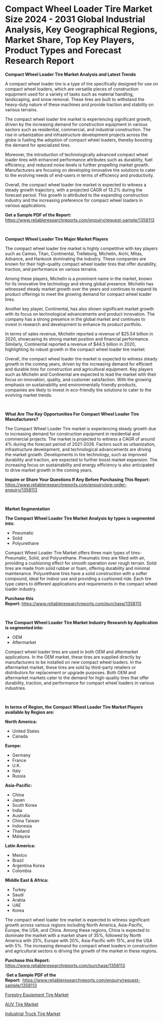 <p><h1>Compact Wheel Loader Tire Market Size 2024 - 2031 Global Industrial Analysis, Key Geographical Regions, Market Share, Top Key Players, Product Types and Forecast Research Report</h1></p><p><strong>Compact Wheel Loader Tire Market Analysis and Latest Trends</strong></p>
<p><p>A compact wheel loader tire is a type of tire specifically designed for use on compact wheel loaders, which are versatile pieces of construction equipment used for a variety of tasks such as material handling, landscaping, and snow removal. These tires are built to withstand the heavy-duty nature of these machines and provide traction and stability on various terrains.</p><p>The compact wheel loader tire market is experiencing significant growth, driven by the increasing demand for construction equipment in various sectors such as residential, commercial, and industrial construction. The rise in urbanization and infrastructure development projects across the globe is fueling the adoption of compact wheel loaders, thereby boosting the demand for specialized tires.</p><p>Moreover, the introduction of technologically advanced compact wheel loader tires with enhanced performance attributes such as durability, fuel efficiency, and reduced noise levels is further propelling market growth. Manufacturers are focusing on developing innovative tire solutions to cater to the evolving needs of end-users in terms of efficiency and productivity.</p><p>Overall, the compact wheel loader tire market is expected to witness a steady growth trajectory, with a projected CAGR of 13.2% during the forecast period. This growth is attributed to the expanding construction industry and the increasing preference for compact wheel loaders in various applications.</p></p>
<p><strong>Get a Sample PDF of the Report:&nbsp;</strong> <a href="https://www.reliableresearchreports.com/enquiry/request-sample/1358113">https://www.reliableresearchreports.com/enquiry/request-sample/1358113</a></p>
<p>&nbsp;</p>
<p><strong>Compact Wheel Loader Tire Major Market Players</strong></p>
<p><p>The compact wheel loader tire market is highly competitive with key players such as Camso, Titan, Continental, Trelleborg, Michelin, Aichi, Mitas, Advance, and Hankook dominating the industry. These companies are known for their high-quality compact wheel loader tires that offer durability, traction, and performance on various terrains.</p><p>Among these players, Michelin is a prominent name in the market, known for its innovative tire technology and strong global presence. Michelin has witnessed steady market growth over the years and continues to expand its product offerings to meet the growing demand for compact wheel loader tires.</p><p>Another key player, Continental, has also shown significant market growth with its focus on technological advancements and product innovation. The company has a strong presence in the global market and continues to invest in research and development to enhance its product portfolio.</p><p>In terms of sales revenue, Michelin reported a revenue of $25.54 billion in 2020, showcasing its strong market position and financial performance. Similarly, Continental reported a revenue of $44.5 billion in 2020, highlighting its robust growth in the compact wheel loader tire market.</p><p>Overall, the compact wheel loader tire market is expected to witness steady growth in the coming years, driven by the increasing demand for efficient and durable tires for construction and agricultural equipment. Key players such as Michelin and Continental are expected to lead the market with their focus on innovation, quality, and customer satisfaction. With the growing emphasis on sustainability and environmentally friendly products, companies are likely to invest in eco-friendly tire solutions to cater to the evolving market trends.</p></p>
<p>&nbsp;</p>
<p><strong>What Are The Key Opportunities For Compact Wheel Loader Tire Manufacturers?</strong></p>
<p><p>The Compact Wheel Loader Tire market is experiencing steady growth due to increasing demand for construction equipment in residential and commercial projects. The market is projected to witness a CAGR of around 4% during the forecast period of 2021-2026. Factors such as urbanization, infrastructure development, and technological advancements are driving the market growth. Developments in tire technology, such as improved durability and traction, are expected to further boost market expansion. The increasing focus on sustainability and energy efficiency is also anticipated to drive market growth in the coming years.</p></p>
<p><strong>Inquire or Share Your Questions If Any Before Purchasing This Report:</strong> <a href="https://www.reliableresearchreports.com/enquiry/pre-order-enquiry/1358113">https://www.reliableresearchreports.com/enquiry/pre-order-enquiry/1358113</a></p>
<p>&nbsp;</p>
<p><strong>Market Segmentation</strong></p>
<p><strong>The Compact Wheel Loader Tire Market Analysis by types is segmented into:</strong></p>
<p><ul><li>Pneumatic</li><li>Solid</li><li>Polyurethane</li></ul></p>
<p><p>Compact Wheel Loader Tire Market offers three main types of tires- Pneumatic, Solid, and Polyurethane. Pneumatic tires are filled with air, providing a cushioning effect for smooth operation over rough terrain. Solid tires are made from solid rubber or foam, offering durability and minimal maintenance. Polyurethane tires have a solid construction with a softer compound, ideal for indoor use and providing a cushioned ride. Each tire type caters to different applications and requirements in the compact wheel loader industry.</p></p>
<p><strong>Purchase this Report:&nbsp;</strong><a href="https://www.reliableresearchreports.com/purchase/1358113">https://www.reliableresearchreports.com/purchase/1358113</a></p>
<p>&nbsp;</p>
<p><strong>The Compact Wheel Loader Tire Market Industry Research by Application is segmented into:</strong></p>
<p><ul><li>OEM</li><li>Aftermarket</li></ul></p>
<p><p>Compact wheel loader tires are used in both OEM and aftermarket applications. In the OEM market, these tires are supplied directly by manufacturers to be installed on new compact wheel loaders. In the aftermarket market, these tires are sold by third-party retailers or distributors for replacement or upgrade purposes. Both OEM and aftermarket markets cater to the demand for high-quality tires that offer durability, traction, and performance for compact wheel loaders in various industries.</p></p>
<p>&nbsp;</p>
<p><strong>In terms of Region, the Compact Wheel Loader Tire Market Players available by Region are:</strong></p>
<p>
    <p> <strong> North America: </strong>
        <ul>
            <li>United States</li>
            <li>Canada</li>
        </ul>
        </p> 
    <p> <strong> Europe: </strong>
        <ul>
            <li>Germany</li>
            <li>France</li>
            <li>U.K.</li>
            <li>Italy</li>
            <li>Russia</li>
        </ul>
        </p> 
    <p> <strong> Asia-Pacific: </strong>
        <ul>
            <li>China</li>
            <li>Japan</li>
            <li>South Korea</li>
            <li>India</li>
            <li>Australia</li>
            <li>China Taiwan</li>
            <li>Indonesia</li>
            <li>Thailand</li>
            <li>Malaysia</li>
        </ul>
        </p> 
    <p> <strong> Latin America: </strong>
        <ul>
            <li>Mexico</li>
            <li>Brazil</li>
            <li>Argentina Korea</li>
            <li>Colombia</li>
        </ul>
        </p> 
    <p> <strong> Middle East & Africa: </strong>
        <ul>
            <li>Turkey</li>
            <li>Saudi</li>
            <li>Arabia</li>
            <li>UAE</li>
            <li>Korea</li>
        </ul>
    </p>
    </p>
<p><p>The compact wheel loader tire market is expected to witness significant growth across various regions including North America, Asia-Pacific, Europe, the USA, and China. Among these regions, China is expected to dominate the market with a market share of 35%, followed by North America with 25%, Europe with 20%, Asia-Pacific with 15%, and the USA with 5%. The increasing demand for compact wheel loaders in construction and agricultural sectors is driving the growth of the market in these regions.</p></p>
<p><strong>Purchase this Report: </strong><a href="https://www.reliableresearchreports.com/purchase/1358113">https://www.reliableresearchreports.com/purchase/1358113</a></p>
<p>&nbsp;<strong>Get a Sample PDF of the Report:&nbsp;&nbsp;</strong><a href="https://www.reliableresearchreports.com/enquiry/request-sample/1358113">https://www.reliableresearchreports.com/enquiry/request-sample/1358113</a></p>
<p><strong></strong></p>
<p><p><a href="https://github.com/julyju69/Market-Research-Report-List-2/blob/main/forestry-equipment-tire-market.md">Forestry Equipment Tire Market</a></p><p><a href="https://github.com/nathandecarvalho/Market-Research-Report-List-2/blob/main/auv-tire-market.md">AUV Tire Market</a></p><p><a href="https://github.com/kosella/Market-Research-Report-List-2/blob/main/industrial-truck-tire-market.md">Industrial Truck Tire Market</a></p></p>